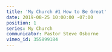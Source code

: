 ```yaml
---
title: 'My Church #1 How to Be Great'
date: 2019-08-25 10:00:00 -07:00
position: 1
series: My Church
communicator: Pastor Steve Osborne
vimeo_id: 355899184
---
```


